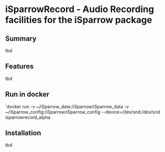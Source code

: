 # iSparrowRecord - Audio Recording facilities for the iSparrow package

## Summary 
tbd

## Features 
tbd 

## Run in docker 

`docker run -v ~/iSparrow_data:/iSparrow/iSparrow_data -v ~/iSparrow_config:/iSparrow/iSparrow_config --device=/dev/snd:/dev/snd isparrowrecord_alpha

## Installation 
tbd 

